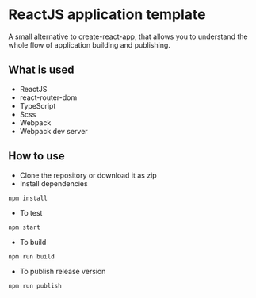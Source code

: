 # ReactJS application template
A small alternative to create-react-app, that allows you to understand the whole flow of application building and publishing.

## What is used
* ReactJS
* react-router-dom
* TypeScript
* Scss
* Webpack
* Webpack dev server

## How to use
* Clone the repository or download it as zip
* Install dependencies
```
npm install
```
* To test
```
npm start
```
* To build
```
npm run build
```
* To publish release version
```
npm run publish
```

